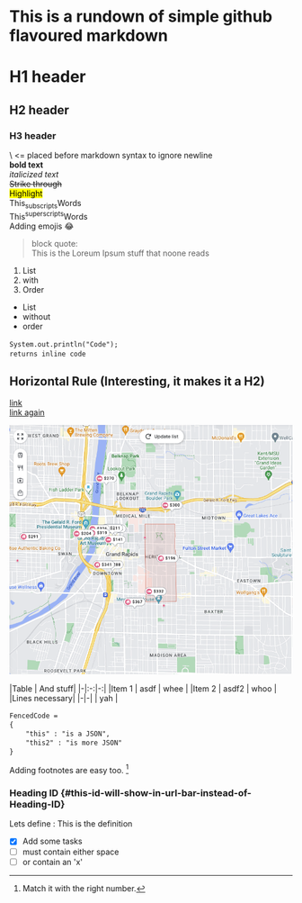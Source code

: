 # This is a rundown of simple github flavoured markdown

# H1 header
## H2 header
### H3 header

\ <= placed before markdown syntax to ignore
newline\
**bold text**\
*italicized text*\
~~Strike through~~\
<mark>Highlight</mark>\
This<sub>subscripts</sub>Words\
This<sup>superscripts</sup>Words\
Adding emojis :joy:


> block quote:\
> This is the Loreum Ipsum stuff that noone reads

1. List
2. with
3. Order

- List
- without
- order

`System.out.println("Code");`\
`returns inline code`

Horizontal Rule (Interesting, it makes it a H2)
---

[link](https://www.google.com)\
[link again](https://github.com)

![Image info](./MDImages/GrandRapids.png)

|Table | And stuff|
|-|:-:|-:|
|Item 1 | asdf | whee |
|Item 2 | asdf2 | whoo |
|Lines necessary| \|\-\|\-\| | yah |  

```
FencedCode = 
{
    "this" : "is a JSON",
    "this2" : "is more JSON"
}
```

Adding footnotes are easy too. [^1]
[^1]: Match it with the right number.

### Heading ID {#this-id-will-show-in-url-bar-instead-of-Heading-ID}

Lets define
: This is the definition

- [x] Add some tasks
- [ ] must contain either space
- [ ] or contain an 'x'